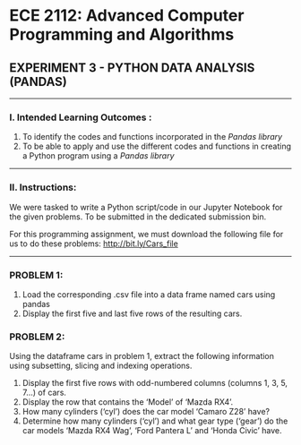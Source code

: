 # ECE 2112: Advanced Computer Programming and Algorithms 

## EXPERIMENT 3 - PYTHON DATA ANALYSIS (PANDAS)

---

### I. Intended Learning Outcomes :
1. To identify the codes and functions incorporated in the *Pandas library*
2. To be able to apply and use the different codes and functions in creating a Python program using a *Pandas library*

---

### II. Instructions:
We were tasked to write a Python script/code in our Jupyter Notebook for the given problems. To be submitted in the dedicated submission bin.

For this programming assignment, we must download the following file for us to do these problems: http://bit.ly/Cars_file 

---

### PROBLEM 1:
1. Load the corresponding .csv file into a data frame named cars using pandas
2. Display the first five and last five rows of the resulting cars.

### PROBLEM 2:
Using the dataframe cars in problem 1, extract the following information using subsetting, slicing and indexing operations.
1. Display the first five rows with odd-numbered columns (columns 1, 3, 5, 7...) of cars.
2. Display the row that contains the ‘Model’ of ‘Mazda RX4’.
3. How many cylinders (‘cyl’) does the car model ‘Camaro Z28’ have?
4. Determine how many cylinders (‘cyl’) and what gear type (‘gear’) do the car models ‘Mazda RX4 Wag’, ‘Ford Pantera L’ and ‘Honda Civic’ have.




